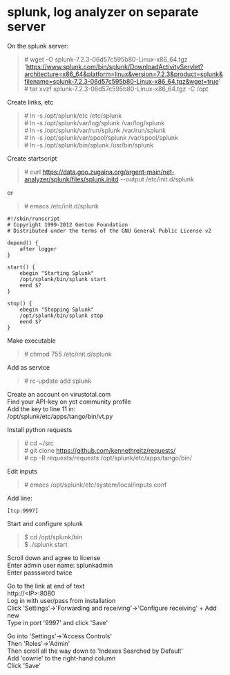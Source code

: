 # splunk, log analyzer on separate server  

On the splunk server:  
>\# wget -O splunk-7.2.3-06d57c595b80-Linux-x86_64.tgz 'https://www.splunk.com/bin/splunk/DownloadActivityServlet?architecture=x86_64&platform=linux&version=7.2.3&product=splunk&filename=splunk-7.2.3-06d57c595b80-Linux-x86_64.tgz&wget=true'  
>\# tar xvzf splunk-7.2.3-06d57c595b80-Linux-x86_64.tgz -C /opt  

Create links, etc  
>\# ln -s /opt/splunk/etc /etc/splunk  
>\# ln -s /opt/splunk/var/log/splunk /var/log/splunk  
>\# ln -s /opt/splunk/var/run/splunk /var/run/splunk  
>\# ln -s /opt/splunk/var/spool/splunk /var/spool/splunk  
>\# ln -s /opt/splunk/bin/splunk /usr/bin/splunk  

Create startscript  
>\# curl https://data.gpo.zugaina.org/argent-main/net-analyzer/splunk/files/splunk.initd --output /etc/init.d/splunk  

or

>\# emacs /etc/init.d/splunk  

	#!/sbin/runscript
	# Copyright 1999-2012 Gentoo Foundation
	# Distributed under the terms of the GNU General Public License v2
	
	depend() {
		after logger
	}
	
	start() {
		ebegin "Starting Splunk"
		/opt/splunk/bin/splunk start
		eend $?
	}
	
	stop() {
		ebegin "Stopping Splunk"
		/opt/splunk/bin/splunk stop
		eend $?
	}

Make executable  
>\# chmod 755 /etc/init.d/splunk  

Add as service  
>\# rc-update add splunk    

Create an account on virustotal.com  
Find your API-key on yot community profile  
Add the key to line 11 in:  
/opt/splunk/etc/apps/tango/bin/vt.py  

Install python requests  
>\# cd ~/src  
>\# git clone https://github.com/kennethreitz/requests/  
>\# cp -R requests/requests /opt/splunk/etc/apps/tango/bin/    

Edit inputs  
>\# emacs /opt/splunk/etc/system/local/inputs.conf  

Add line:  

	[tcp:9997]  

Start and configure splunk  
>$ cd /opt/splunk/bin  
>$ ./splunk start  

Scroll down and agree to license  
Enter admin user name: splunkadmin  
Enter passsword twice  

Go to the link at end of text  
http://\<IP\>:8080  
Log in with user/pass from installation  
Click 'Settings'->'Forwarding and receiving'->'Configure receiving' + Add new  
Type in port '9997'  and click 'Save'  

Go into 'Settings'->'Access Controls'  
Then 'Roles'->'Admin'  
Then scroll all the way down to 'Indexes Searched by Default'  
Add 'cowrie' to the right-hand column  
Click 'Save'  


